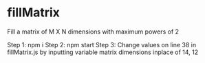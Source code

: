 # fillMatrix
Fill a matrix of M X N dimensions with maximum powers of 2 

Step 1: npm i
Step 2: npm start
Step 3: Change values on line 38 in fillMatrix.js by inputting variable matrix dimensions inplace of 14, 12

